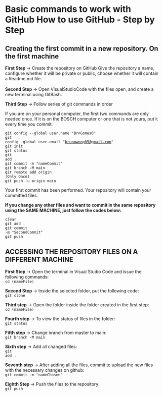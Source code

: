 # Basic commands to work with GitHub How to use GitHub - Step by Step

## Creating the first commit in a new repository. On the first machine

<strong>First Step</strong> → Create the repository on GitHub
Give the repository a name, configure whether it will be private or public, choose whether it will contain a Readme.md file.
<br>
<br>
<strong>Second Step</strong> → Open VisualStudioCode with the files open, and create a new terminal using GitBash.

<strong>Third Step</strong> → Follow series of git commands in order

If you are on your personal computer, the first two commands are only needed once. If it is on the BOSCH computer or one that is not yours, put it every time you commit.

<code>git config --global user.name "BrnGomes0"</code>
<br>
<code>git config -global user.email "brunownog05@gmail.com"</code>
<br>
<code>git init</code>
<br>
<code>git status</code>
<br>
<code>git add .</code>
<br>
<code>git commit -m "nameCommit" </code>
<br>
<code>git branch -M main</code>
<br>
<code>git remote add origin <link> (Only Once)</code>
<br>
<code>git push -u origin main</code>
<br>

Your first commit has been performed. Your repository will contain your committed files. 

<strong>If you change any other files and want to commit in the same repository using the SAME MACHINE, just follow the codes below:</strong>

<code>clear</code>
<br>
<code>git add .</code>
<br>
<code>git commit -m "SecondCommit"</code>
<br>
<code>git push</code> 
<br>
## ACCESSING THE REPOSITORY FILES ON A DIFFERENT MACHINE

<strong>First Step</strong> → Open the terminal in Visual Studio Code and issue the following commands:
<br>
<code>cd (nameFile)</code>

<strong>Second Step</strong>  → Inside the selected folder, put the following code:
<br>
<code>git clone <LinkRepositoryAlreadyCreated></code>

<strong>Third step</strong> → Open the folder inside the folder created in the first step:
<br>
<code>cd (nameFile)</code>

<strong>Fourth step</strong> → To view the status of files in the folder:
<br>
<code>git status</code>

<strong>Fifth step</strong> → Change branch from master to main:
<br>
<code>git branch -M main</code>

<strong>Sixth step</strong> → Add all changed files:
<br>
<code>git add .</code>

<strong>Seventh step</strong> → After adding all the files, commit to upload the new files with the necessary changes on github:
<br>
<code>git commit -m "nameChosen"</code>

<strong>Eighth Step</strong> → Push the files to the repository:
<br>
<code>git push</code>
